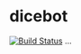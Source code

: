 # dicebot

[![Build Status](https://travis-ci.org/funprog/dicebot.svg?branch=master)](https://travis-ci.org/funprog/dicebot)
...